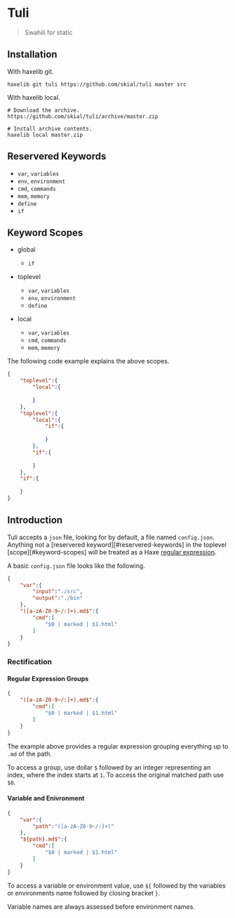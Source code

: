 # Tuli

> Swahili for static

## Installation

With haxelib git.

```
haxelib git tuli https://github.com/skial/tuli master src
```	
	
With haxelib local.

```
# Download the archive.
https://github.com/skial/tuli/archive/master.zip

# Install archive contents.
haxelib local master.zip
```

## Reservered Keywords

+ `var`, `variables`
+ `env`, `environment`
+ `cmd`, `commands`
+ `mem`, `memory`
+ `define`
+ `if`

## Keyword Scopes

+ global
	- `if`

+ toplevel
	- `var`, `variables`
	- `env`, `environment`
	- `define`

+ local
	- `var`, `variables`
	- `cmd`, `commands`
	- `mem`, `memory`
	
The following code example explains the above scopes.

```json
{
	"toplevel":{
		"local":{
			
		}
	},
	"toplevel":{
		"local":{
			"if":{
				
			}
		},
		"if":{
			
		}
	},
	"if":{
		
	}
}
```

## Introduction

Tuli accepts a `json` file, looking for by default, a file named `config.json`.
Anything not a [reservered keyword][#reservered-keywords] in the toplevel 
[scope][#keyword-scopes] will be treated as a Haxe 
[regular expression][l1].

A basic `config.json` file looks like the following.

```json
{
	"var":{
		"input":"./src",
		"output":"./bin"
	},
	"([a-zA-Z0-9~/:]+).md$":{
		"cmd":[
			"$0 | marked | $1.html"
		]
	}
}
```

### Rectification

#### Regular Expression Groups

```json
{
	"([a-zA-Z0-9~/:]+).md$":{
		"cmd":[
			"$0 | marked | $1.html"
		]
	}
}
```

The example above provides a regular expression grouping everything up to
`.md` of the path.

To access a group, use dollar `$` followed by an integer representing an index, 
where the index starts at `1`. To access the original matched path use `$0`.

#### Variable and Enivronment

```json
{
	"var":{
		"path":"([a-zA-Z0-9~/:]+)"
	},
	"${path}.md$":{
		"cmd":[
			"$0 | marked | $1.html"
		]
	}
}
```

To access a variable or environment value, use `${` followed by the variables
or environments name followed by closing bracket `}`.

Variable names are always assessed before environment names.

[l2]: http://haxe.org/manual/lf-string-interpolation.html "Haxe String Interpolation"
[l1]: http://haxe.org/manual/std-regex.html "Haxe Regular Expressions"

